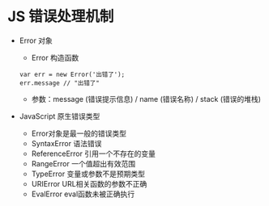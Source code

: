 # JS 错误处理机制

- Error 对象
  + Error 构造函数

  ```
  var err = new Error('出错了');
  err.message // "出错了"
  ```

    * 参数：message (错误提示信息) / name (错误名称) / stack (错误的堆栈)

- JavaScript 原生错误类型
  + Error对象是最一般的错误类型
  + SyntaxError 语法错误
  + ReferenceError 引用一个不存在的变量
  + RangeError 一个值超出有效范围
  + TypeError 变量或参数不是预期类型
  + URIError URL相关函数的参数不正确
  + EvalError eval函数未被正确执行
